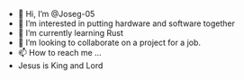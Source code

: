 - 👋 Hi, I’m @Joseg-05
- 👀 I’m interested in putting hardware and software together
- 🌱 I’m currently learning Rust
- 💞️ I’m looking to collaborate on a project for a job.
- 📫 How to reach me ...
- Jesus is King and Lord
<!---
Joseg-05/Joseg-05 is a ✨ special ✨ repository because its `README.md` (this file) appears on your GitHub profile.
You can click the Preview link to take a look at your changes.
--->
